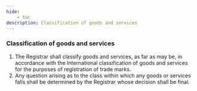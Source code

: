 ```yaml
---
hide:
    - toc
description: Classification of goods and services
---
```


### Classification of goods and services

1. The Registrar shall classify goods and services, as far as may be, in accordance with the International classification of goods and services for the purposes of registration of trade marks.
2. Any question arising as to the class within which any goods or services falls shall be determined by the Registrar whose decision shall be final.
